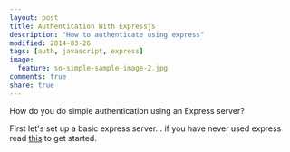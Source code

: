 ```yaml
---
layout: post
title: Authentication With Expressjs
description: "How to authenticate using express"
modified: 2014-03-26
tags: [auth, javascript, express]
image:
  feature: so-simple-sample-image-2.jpg
comments: true
share: true
---
```


How do you do simple authentication using an Express server?

First let's set up a basic express server... if you have never used express read [this](2014-06-15-node-server.md) to get started.





